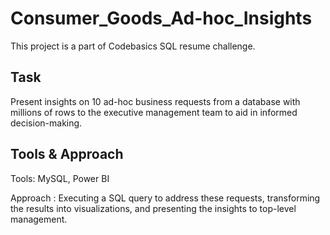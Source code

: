 # Consumer_Goods_Ad-hoc_Insights

This project is a part of Codebasics SQL resume challenge. 

## Task 
Present insights on 10 ad-hoc business requests from a database with millions of rows to the executive management team to aid in informed decision-making.

## Tools & Approach 
Tools: MySQL, Power BI 

Approach : Executing a SQL query to address these requests, transforming the results into visualizations, and presenting the
insights to top-level management. 
